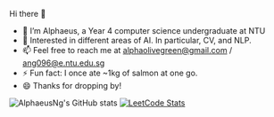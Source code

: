 Hi there 👋

- 🔭 I’m Alphaeus, a Year 4 computer science undergraduate at NTU
- 🤔 Interested in different areas of AI. In particular, CV, and NLP.
- 📫 Feel free to reach me at alphaolivegreen@gmail.com / ang096@e.ntu.edu.sg
- ⚡ Fun fact: I once ate ~1kg of salmon at one go.
- 😄 Thanks for dropping by!

<!-- ![AlphaeusNg's GitHub stats](https://github-readme-stats.vercel.app/api?username=AlphaeusNg&count_private=true&show_icons=true&theme=dark)

[![Top Langs](https://github-readme-stats.vercel.app/api/top-langs/?username=AlphaeusNg&layout=compact)](https://github.com/AlphaeusNg/github-readme-stats) -->

![AlphaeusNg's GitHub stats](https://github-readme-stats.vercel.app/api?username=AlphaeusNg&count_private=true&show_icons=true&theme=dark)
[![LeetCode Stats](https://leetcard.jacoblin.cool/Alphatortoise?theme=dark&font=Averia%20Sans%20Libre)](https://leetcode.com/Alphatortoise)

<!--
**AlphaeusNg/AlphaeusNg** is a ✨ _special_ ✨ repository because its `README.md` (this file) appears on your GitHub profile.

Here are some ideas to get you started:

- 🔭 I’m currently working on ...
- 🌱 I’m currently learning ...
- 👯 I’m looking to collaborate on ...
- 🤔 I’m looking for help with ...
- 💬 Ask me about ...
- 📫 How to reach me: ...
- 😄 Pronouns: ...
- ⚡ Fun fact: ...
-->
